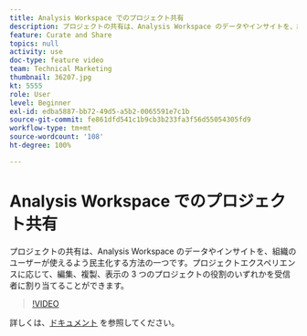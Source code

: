 ```yaml
---
title: Analysis Workspace でのプロジェクト共有
description: プロジェクトの共有は、Analysis Workspace のデータやインサイトを、組織のユーザーが使えるよう民主化する方法の一つです。プロジェクトエクスペリエンスに応じて、編集、複製、表示の 3 つのプロジェクトの役割のいずれかを受信者に割り当てることができます。
feature: Curate and Share
topics: null
activity: use
doc-type: feature video
team: Technical Marketing
thumbnail: 36207.jpg
kt: 5555
role: User
level: Beginner
exl-id: edba5887-bb72-49d5-a5b2-0065591e7c1b
source-git-commit: fe861dfd541c1b9cb3b233fa3f56d55054305fd9
workflow-type: tm+mt
source-wordcount: '108'
ht-degree: 100%

---
```


# Analysis Workspace でのプロジェクト共有

プロジェクトの共有は、Analysis Workspace のデータやインサイトを、組織のユーザーが使えるよう民主化する方法の一つです。プロジェクトエクスペリエンスに応じて、編集、複製、表示の 3 つのプロジェクトの役割のいずれかを受信者に割り当てることができます。

>[!VIDEO](https://video.tv.adobe.com/v/36207/?quality=12&learn=on)

詳しくは、[ドキュメント](https://experienceleague.adobe.com/docs/analytics/analyze/analysis-workspace/curate-share/share-projects.html?lang=ja) を参照してください。
